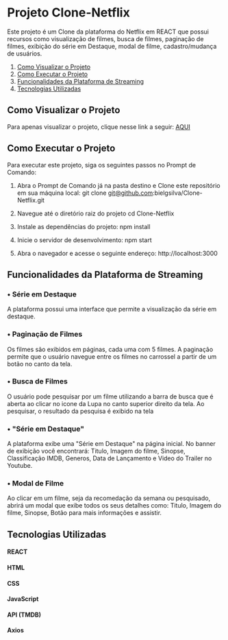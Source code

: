 # Projeto Clone-Netflix
Este projeto é um Clone da plataforma do Netflix em REACT que possui recursos como visualização de filmes, busca de filmes, paginação de filmes, exibição do série em Destaque, modal de filme, cadastro/mudança de usuários.

1. <a href='#visuProjeto'>Como Visualizar o Projeto </a> <br>
2. <a href='#execProjeto'>Como Executar o Projeto</a><br>
3. <a href='#funcionalidades'>Funcionalidades da Plataforma de Streaming</a><br>
4. <a href='#tec'>Tecnologias Utilizadas</a><br>

## <h2 id='visuProjeto'>Como Visualizar o Projeto</h2>
Para apenas visualizar o projeto, clique nesse link a seguir: <a href='https://bielgsilva.github.io/Netflix-Clone/'> AQUI </a>

## <h2 id='execProjeto'>Como Executar o Projeto</h2>
Para executar este projeto, siga os seguintes passos no Prompt de Comando:

1. Abra o Prompt de Comando já na pasta destino e Clone este repositório em sua máquina local:
git clone git@github.com:bielgsilva/Clone-Netflix.git

2. Navegue até o diretório raiz do projeto
cd Clone-Netflix

3. Instale as dependências do projeto:
npm install

4. Inicie o servidor de desenvolvimento:
npm start

5. Abra o navegador e acesse o seguinte endereço:
http://localhost:3000

## <h2 id='funcionalidades'>Funcionalidades da Plataforma de Streaming</h2>
### • Série em Destaque
A plataforma possui uma interface que permite a visualização da série em destaque. 

### • Paginação de Filmes
Os filmes são exibidos em páginas, cada uma com 5 filmes. A paginação permite que o usuário navegue entre os filmes no carrossel a partir de um botão no canto da tela.

### • Busca de Filmes
O usuário pode pesquisar por um filme utilizando a barra de busca que é aberta ao clicar no icone da Lupa no canto superior direito da tela. Ao pesquisar, o resultado da pesquisa é exibido na tela

### • "Série em Destaque"
A plataforma exibe uma "Série em Destaque" na página inicial. No banner de exibição você encontrará: Titulo, Imagem do filme, Sinopse, Classificação IMDB, Generos, Data de Lançamento e Video do Trailer no Youtube.

### • Modal de Filme
Ao clicar em um filme, seja da recomedação da semana ou pesquisado, abrirá um modal que exibe todos os seus detalhes como: Titulo, Imagem do filme, Sinopse, Botão para mais informações e assistir.

##  <h2 id='tec'>Tecnologias Utilizadas</h2>
#### REACT
#### HTML
#### CSS
#### JavaScript
#### API (TMDB)
#### Axios
